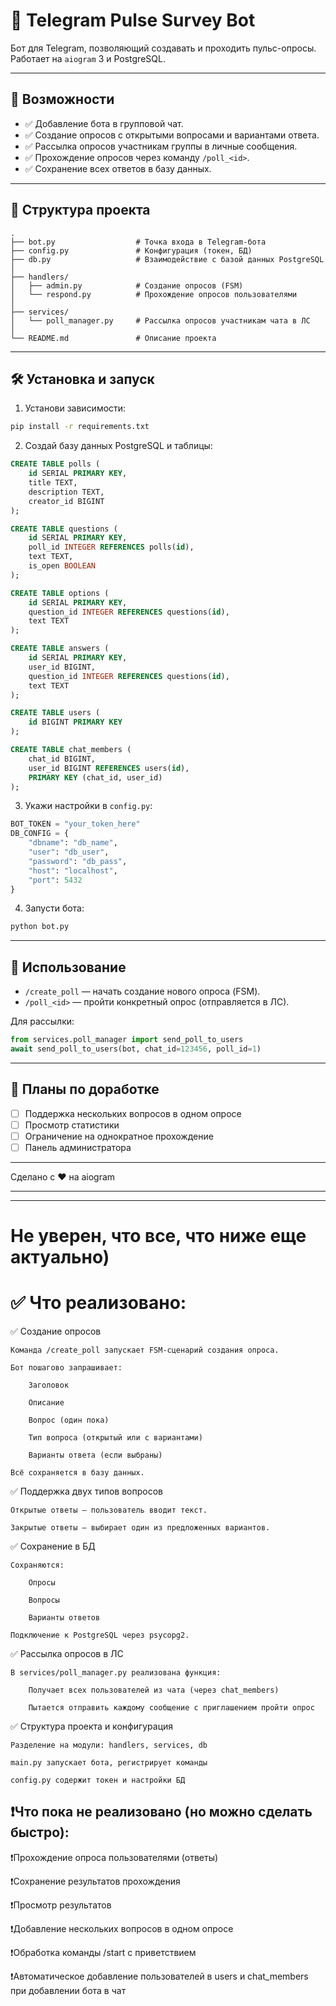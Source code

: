 # 🤖 Telegram Pulse Survey Bot

Бот для Telegram, позволяющий создавать и проходить пульс-опросы. Работает на `aiogram` 3 и PostgreSQL.

---

## 🚀 Возможности

- ✅ Добавление бота в групповой чат.
- ✅ Создание опросов с открытыми вопросами и вариантами ответа.
- ✅ Рассылка опросов участникам группы в личные сообщения.
- ✅ Прохождение опросов через команду `/poll_<id>`.
- ✅ Сохранение всех ответов в базу данных.

---

## 📁 Структура проекта

```
.
├── bot.py                  # Точка входа в Telegram-бота
├── config.py               # Конфигурация (токен, БД)
├── db.py                   # Взаимодействие с базой данных PostgreSQL
│
├── handlers/
│   ├── admin.py            # Создание опросов (FSM)
│   └── respond.py          # Прохождение опросов пользователями
│
├── services/
│   └── poll_manager.py     # Рассылка опросов участникам чата в ЛС
│
└── README.md               # Описание проекта
```

---

## 🛠️ Установка и запуск

1. Установи зависимости:

```bash
pip install -r requirements.txt
```

2. Создай базу данных PostgreSQL и таблицы:

```sql
CREATE TABLE polls (
    id SERIAL PRIMARY KEY,
    title TEXT,
    description TEXT,
    creator_id BIGINT
);

CREATE TABLE questions (
    id SERIAL PRIMARY KEY,
    poll_id INTEGER REFERENCES polls(id),
    text TEXT,
    is_open BOOLEAN
);

CREATE TABLE options (
    id SERIAL PRIMARY KEY,
    question_id INTEGER REFERENCES questions(id),
    text TEXT
);

CREATE TABLE answers (
    id SERIAL PRIMARY KEY,
    user_id BIGINT,
    question_id INTEGER REFERENCES questions(id),
    text TEXT
);

CREATE TABLE users (
    id BIGINT PRIMARY KEY
);

CREATE TABLE chat_members (
    chat_id BIGINT,
    user_id BIGINT REFERENCES users(id),
    PRIMARY KEY (chat_id, user_id)
);
```

3. Укажи настройки в `config.py`:

```python
BOT_TOKEN = "your_token_here"
DB_CONFIG = {
    "dbname": "db_name",
    "user": "db_user",
    "password": "db_pass",
    "host": "localhost",
    "port": 5432
}
```

4. Запусти бота:

```bash
python bot.py
```

---

## 📌 Использование

- `/create_poll` — начать создание нового опроса (FSM).
- `/poll_<id>` — пройти конкретный опрос (отправляется в ЛС).

Для рассылки:

```python
from services.poll_manager import send_poll_to_users
await send_poll_to_users(bot, chat_id=123456, poll_id=1)
```

---

## 🔧 Планы по доработке

- [ ] Поддержка нескольких вопросов в одном опросе
- [ ] Просмотр статистики
- [ ] Ограничение на однократное прохождение
- [ ] Панель администратора

---

Сделано с ❤️ на aiogram



---
---

# Не уверен, что все, что ниже еще актуально)

# ✅ Что реализовано:

✅ Создание опросов

    Команда /create_poll запускает FSM-сценарий создания опроса.

    Бот пошагово запрашивает:

        Заголовок

        Описание

        Вопрос (один пока)

        Тип вопроса (открытый или с вариантами)

        Варианты ответа (если выбраны)

    Всё сохраняется в базу данных.

✅ Поддержка двух типов вопросов

    Открытые ответы — пользователь вводит текст.

    Закрытые ответы — выбирает один из предложенных вариантов.

✅ Сохранение в БД

    Сохраняются:

        Опросы

        Вопросы

        Варианты ответов

    Подключение к PostgreSQL через psycopg2.

✅ Рассылка опросов в ЛС

    В services/poll_manager.py реализована функция:

        Получает всех пользователей из чата (через chat_members)

        Пытается отправить каждому сообщение с приглашением пройти опрос

✅ Структура проекта и конфигурация

    Разделение на модули: handlers, services, db

    main.py запускает бота, регистрирует команды

    config.py содержит токен и настройки БД

## ❗Что пока не реализовано (но можно сделать быстро):

❗Прохождение опроса пользователями (ответы)

❗Сохранение результатов прохождения

❗Просмотр результатов

❗Добавление нескольких вопросов в одном опросе

❗Обработка команды /start с приветствием

❗Автоматическое добавление пользователей в users и chat_members при добавлении бота в чат


